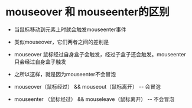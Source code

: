 # mouseover 和 mouseenter的区别
* 当鼠标移动到元素上时就会触发mouseenter事件
* 类似mouseover，它们两者之间的差别是
* mouseover 鼠标经过自身盒子会触发，经过子盒子还会触发。mouseenter 只会经过自身盒子触发
* 之所以这样，就是因为mouseenter不会冒泡

* mouseover（鼠标经过） && mouseout（鼠标离开） -- 会冒泡
* mouseenter （鼠标经过） && mouseleave（鼠标离开） -- 不会冒泡